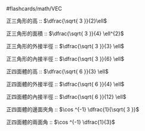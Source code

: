 #flashcards/math/VEC

正三角形的高 :: $\dfrac{\sqrt{ 3 }}{2}\ell$
<!--SR:!2024-07-18,15,292-->

正三角形的面積 :: $\dfrac{\sqrt{ 3 }}{4} \ell^{2}$
<!--SR:!2024-07-13,10,272-->

正三角形的外接半徑 :: $\dfrac{\sqrt{ 3 }}{3} \ell$
<!--SR:!2024-07-15,9,272-->

正三角形的內接半徑 :: $\dfrac{\sqrt{ 3 }}{6} \ell$
<!--SR:!2024-07-12,7,252-->

正四面體的高 :: $\dfrac{\sqrt{ 6 }}{3} \ell$
<!--SR:!2024-07-10,7,270-->

正四面體的外接半徑 :: $\dfrac{\sqrt{ 6 }}{4} \ell$
<!--SR:!2024-07-17,9,232-->

正四面體的內接半徑 :: $\dfrac{\sqrt{ 6 }}{12} \ell$
<!--SR:!2024-07-13,10,272-->

正四面體的邊面夾角 :: $\cos ^{-1} \dfrac{1}{\sqrt{ 3 }}$
<!--SR:!2024-07-13,7,272-->

正四面體的兩面角 :: $\cos ^{-1} \dfrac{1}{3}$
<!--SR:!2024-07-15,12,292-->